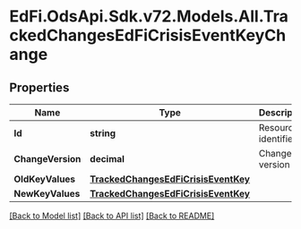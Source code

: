 # EdFi.OdsApi.Sdk.v72.Models.All.TrackedChangesEdFiCrisisEventKeyChange

## Properties

Name | Type | Description | Notes
------------ | ------------- | ------------- | -------------
**Id** | **string** | Resource identifier | [optional] 
**ChangeVersion** | **decimal** | Change version | [optional] 
**OldKeyValues** | [**TrackedChangesEdFiCrisisEventKey**](TrackedChangesEdFiCrisisEventKey.md) |  | [optional] 
**NewKeyValues** | [**TrackedChangesEdFiCrisisEventKey**](TrackedChangesEdFiCrisisEventKey.md) |  | [optional] 

[[Back to Model list]](../../README.md#documentation-for-models) [[Back to API list]](../../README.md#documentation-for-api-endpoints) [[Back to README]](../../README.md)


